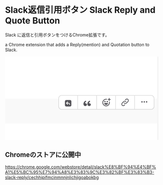 # Slack返信引用ボタン Slack Reply and Quote Button
Slack に返信と引用ボタンをつけるChrome拡張です。

a Chrome extension that adds a Reply(mention) and Quotation button to Slack.

![スクリーンショット](ss.png)

## Chromeのストアに公開中
https://chrome.google.com/webstore/detail/slack%E8%BF%94%E4%BF%A1%E5%BC%95%E7%94%A8%E3%83%9C%E3%82%BF%E3%83%B3-slack-reply/cechhipifmcinmnnjnlichjigoabokbg
